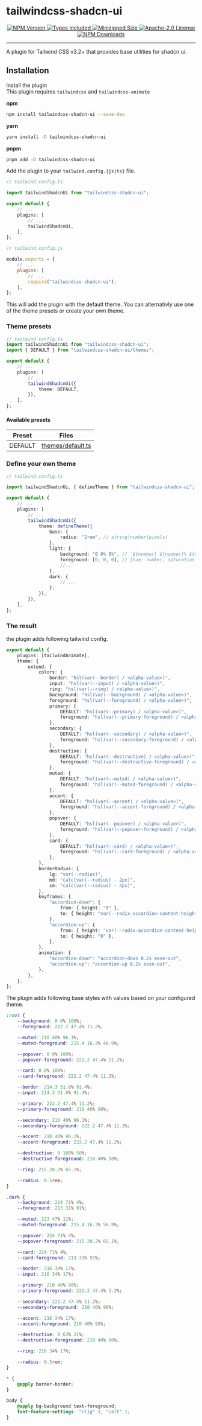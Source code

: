 # tailwindcss-shadcn-ui

<p align="center">
  <a href="https://www.npmjs.com/package/tailwindcss-shadcn-ui">
    <img alt="NPM Version" src="https://badgen.net/npm/v/tailwindcss-shadcn-ui" />
  </a>
  <a href="https://www.npmjs.com/package/tailwindcss-shadcn-ui">
    <img alt="Types Included" src="https://badgen.net/npm/types/tailwindcss-shadcn-ui" />
  </a>
  <a href="https://bundlephobia.com/result?p=tailwindcss-shadcn-ui">
    <img alt="Minizipped Size" src="https://img.shields.io/bundlephobia/minzip/tailwindcss-shadcn-ui" />
  </a>
  <a href="https://github.com/tobiasfoerg/tailwindcss-shadcn-ui/blob/main/LICENSE">
    <img alt="Apache-2.0 License" src="https://badgen.net/github/license/tobiasfoerg/tailwindcss-shadcn-ui" />
  </a>
  <a href="https://www.npmjs.com/package/tailwindcss-shadcn-ui">
    <img alt="NPM Downloads" src="https://badgen.net/npm/dm/tailwindcss-shadcn-ui" />
  </a>
</p>
<hr/>

A plugin for Tailwind CSS v3.2+ that provides base utilities for shadcn ui.

## Installation

Install the plugin  
This plugin requires `tailwindcss` and `tailwindcss-animate`

**npm**

```sh
npm install tailwindcss-shadcn-ui --save-dev
```

**yarn**

```sh
yarn install -D tailwindcss-shadcn-ui
```

**pnpm**

```sh
pnpm add -D tailwindcss-shadcn-ui
```

Add the plugin to your `tailwind.config.{js|ts}` file.

```typescript
// tailwind.config.ts

import tailwindShadcnUi from "tailwindcss-shadcn-ui";

export default {
    // ...
    plugins: [
        // ...
        tailwindShadcnUi,
    ],
};
```

```javascript
// tailwind.config.js

module.exports = {
    // ...
    plugins: [
        // ...
        require("tailwindcss-shadcn-ui"),
    ],
};
```

This will add the plugin with the default theme. You can alternativly use one of the theme presets or create your own theme.

### Theme presets

```typescript
// tailwind.config.ts
import tailwindShadcnUi from "tailwindcss-shadcn-ui";
import { DEFAULT } from "tailwindcss-shadcn-ui/themes";

export default {
    // ...
    plugins: [
        // ...
        tailwindShadcnUi({
            theme: DEFAULT,
        }),
    ],
};
```

#### Available presets

| Preset  | Files                                        |
| ------- | -------------------------------------------- |
| DEFAULT | [themes/default.ts](./src/themes/default.ts) |

### Define your own theme

```typescript
// tailwind.config.ts

import tailwindShadcnUi, { defineTheme } from "tailwindcss-shadcn-ui";

export default {
    // ...
    plugins: [
        // ...
        tailwindShadcnUi({
            theme: defineTheme({
                base: {
                    radius: "2rem", // string|number(pixels)
                },
                light: {
                    background: "0 0% 0%", // `${number} ${number}% ${number}%`
                    foreground: [0, 0, 0], // [hue: number, saturation: number, lightness: number]
                    //...
                },
                dark: {
                    // ...
                },
            }),
        }),
    ],
};
```

### The result

the plugin adds following tailwind config.

```typescript
export default {
    plugins: [tailwindAnimate],
    theme: {
        extend: {
            colors: {
                border: "hsl(var(--border) / <alpha-value>)",
                input: "hsl(var(--input) / <alpha-value>)",
                ring: "hsl(var(--ring) / <alpha-value>)",
                background: "hsl(var(--background) / <alpha-value>)",
                foreground: "hsl(var(--foreground) / <alpha-value>)",
                primary: {
                    DEFAULT: "hsl(var(--primary) / <alpha-value>)",
                    foreground: "hsl(var(--primary-foreground) / <alpha-value>)",
                },
                secondary: {
                    DEFAULT: "hsl(var(--secondary) / <alpha-value>)",
                    foreground: "hsl(var(--secondary-foreground) / <alpha-value>)",
                },
                destructive: {
                    DEFAULT: "hsl(var(--destructive) / <alpha-value>)",
                    foreground: "hsl(var(--destructive-foreground) / <alpha-value>)",
                },
                muted: {
                    DEFAULT: "hsl(var(--muted) / <alpha-value>)",
                    foreground: "hsl(var(--muted-foreground) / <alpha-value>)",
                },
                accent: {
                    DEFAULT: "hsl(var(--accent) / <alpha-value>)",
                    foreground: "hsl(var(--accent-foreground) / <alpha-value>)",
                },
                popover: {
                    DEFAULT: "hsl(var(--popover) / <alpha-value>)",
                    foreground: "hsl(var(--popover-foreground) / <alpha-value>)",
                },
                card: {
                    DEFAULT: "hsl(var(--card) / <alpha-value>)",
                    foreground: "hsl(var(--card-foreground) / <alpha-value>)",
                },
            },
            borderRadius: {
                lg: "var(--radius)",
                md: "calc(var(--radius) - 2px)",
                sm: "calc(var(--radius) - 4px)",
            },
            keyframes: {
                "accordion-down": {
                    from: { height: "0" },
                    to: { height: "var(--radix-accordion-content-height)" },
                },
                "accordion-up": {
                    from: { height: "var(--radix-accordion-content-height)" },
                    to: { height: "0" },
                },
            },
            animation: {
                "accordion-down": "accordion-down 0.2s ease-out",
                "accordion-up": "accordion-up 0.2s ease-out",
            },
        },
    },
};
```

The plugin adds following base styles with values based on your configured theme.

```css
:root {
    --background: 0 0% 100%;
    --foreground: 222.2 47.4% 11.2%;

    --muted: 210 40% 96.1%;
    --muted-foreground: 215.4 16.3% 46.9%;

    --popover: 0 0% 100%;
    --popover-foreground: 222.2 47.4% 11.2%;

    --card: 0 0% 100%;
    --card-foreground: 222.2 47.4% 11.2%;

    --border: 214.3 31.8% 91.4%;
    --input: 214.3 31.8% 91.4%;

    --primary: 222.2 47.4% 11.2%;
    --primary-foreground: 210 40% 98%;

    --secondary: 210 40% 96.1%;
    --secondary-foreground: 222.2 47.4% 11.2%;

    --accent: 210 40% 96.1%;
    --accent-foreground: 222.2 47.4% 11.2%;

    --destructive: 0 100% 50%;
    --destructive-foreground: 210 40% 98%;

    --ring: 215 20.2% 65.1%;

    --radius: 0.5rem;
}

.dark {
    --background: 224 71% 4%;
    --foreground: 213 31% 91%;

    --muted: 223 47% 11%;
    --muted-foreground: 215.4 16.3% 56.9%;

    --popover: 224 71% 4%;
    --popover-foreground: 215 20.2% 65.1%;

    --card: 224 71% 4%;
    --card-foreground: 213 31% 91%;

    --border: 216 34% 17%;
    --input: 216 34% 17%;

    --primary: 210 40% 98%;
    --primary-foreground: 222.2 47.4% 1.2%;

    --secondary: 222.2 47.4% 11.2%;
    --secondary-foreground: 210 40% 98%;

    --accent: 216 34% 17%;
    --accent-foreground: 210 40% 98%;

    --destructive: 0 63% 31%;
    --destructive-foreground: 210 40% 98%;

    --ring: 216 34% 17%;

    --radius: 0.5rem;
}

* {
    @apply border-border;
}

body {
    @apply bg-background text-foreground;
    font-feature-settings: "rlig" 1, "calt" 1;
}
```
